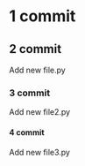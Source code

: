 # 1 commit

## 2 commit
Add new file.py

### 3 commit
Add new file2.py

#### 4 commit
Add new file3.py